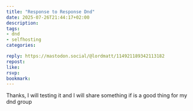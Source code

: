 ```yaml
---
title: "Response to Response Dnd"
date: 2025-07-26T21:44:17+02:00
description:
tags:
- dnd
- selfhosting
categories:

reply: https://mastodon.social/@lordmatt/114921189342113182
repost:
like:
rsvp:
bookmark:
---
```


Thanks, I will testing it and I will share something if is a good thing for my dnd group
